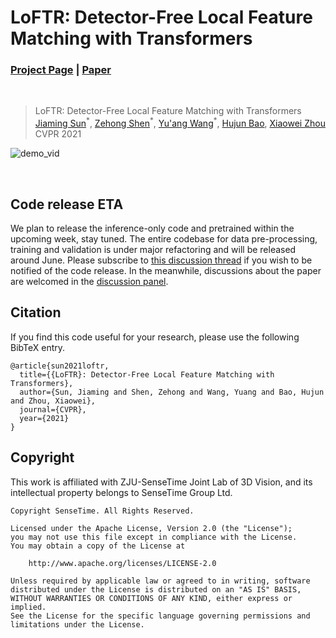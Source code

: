 # LoFTR: Detector-Free Local Feature Matching with Transformers
### [Project Page](https://zju3dv.github.io/loftr) | [Paper](https://arxiv.org/pdf/2104.00680.pdf)
<br/>

> LoFTR: Detector-Free Local Feature Matching with Transformers  
> [Jiaming Sun](https://jiamingsun.ml)<sup>\*</sup>, [Zehong Shen](https://zehongs.github.io/)<sup>\*</sup>, [Yu'ang Wang](https://github.com/angshine)<sup>\*</sup>, [Hujun Bao](http://www.cad.zju.edu.cn/bao/), [Xiaowei Zhou](http://www.cad.zju.edu.cn/home/xzhou/)  
> CVPR 2021

![demo_vid](assets/loftr-github-demo.gif)


<br/>

## Code release ETA
We plan to release the inference-only code and pretrained within the upcoming week, stay tuned. 
The entire codebase for data pre-processing, training and validation is under major refactoring and will be released around June.
Please subscribe to [this discussion thread](https://github.com/zju3dv/LoFTR/discussions/2) if you wish to be notified of the code release.
In the meanwhile, discussions about the paper are welcomed in the [discussion panel](https://github.com/zju3dv/LoFTR/discussions).


## Citation

If you find this code useful for your research, please use the following BibTeX entry.

```
@article{sun2021loftr,
  title={{LoFTR}: Detector-Free Local Feature Matching with Transformers},
  author={Sun, Jiaming and Shen, Zehong and Wang, Yuang and Bao, Hujun and Zhou, Xiaowei},
  journal={CVPR},
  year={2021}
}
```

<!-- ## Acknowledgment

This repo is built based on the Mask R-CNN implementation from [maskrcnn-benchmark](https://github.com/facebookresearch/maskrcnn-benchmark), and we also use the pretrained Stereo R-CNN weight from [here](https://drive.google.com/file/d/1rZ5AsMms7-oO-VfoNTAmBFOr8O2L0-xt/view?usp=sharing) for initialization. -->


## Copyright
This work is affiliated with ZJU-SenseTime Joint Lab of 3D Vision, and its intellectual property belongs to SenseTime Group Ltd.

```
Copyright SenseTime. All Rights Reserved.

Licensed under the Apache License, Version 2.0 (the "License");
you may not use this file except in compliance with the License.
You may obtain a copy of the License at

    http://www.apache.org/licenses/LICENSE-2.0

Unless required by applicable law or agreed to in writing, software
distributed under the License is distributed on an "AS IS" BASIS,
WITHOUT WARRANTIES OR CONDITIONS OF ANY KIND, either express or implied.
See the License for the specific language governing permissions and
limitations under the License.
```


